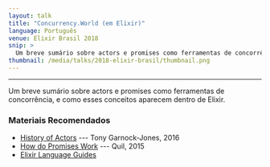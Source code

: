 ```yaml
---
layout: talk
title: "Concurrency.World (em Elixir)"
language: Português
venue: Elixir Brasil 2018
snip: >
  Um breve sumário sobre actors e promises como ferramentas de concorrência, e como esses conceitos aparecem dentro de Elixir.
thumbnail: /media/talks/2018-elixir-brasil/thumbnail.png
---
```


<div class="rl-slide-show" data-start="1" data-end="67" data-format="/media/talks/2018-elixir-brasil/slide%3d.jpg">
</div>

- - -

Um breve sumário sobre actors e promises como ferramentas de concorrência, e como esses conceitos aparecem dentro de Elixir.

### Materiais Recomendados

- [History of Actors](https://eighty-twenty.org/2016/10/18/actors-hopl) --- Tony Garnock-Jones, 2016
- [How do Promises Work](https://robotlolita.me/articles/2015/how-do-promises-work/) --- Quil, 2015
- [Elixir Language Guides](https://elixir-lang.org/getting-started/introduction.html)
